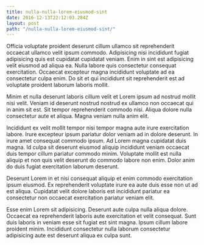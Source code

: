 ```yaml
---
title: nulla-nulla-lorem-eiusmod-sint
date: 2016-12-13T22:12:03.284Z
layout: post
path: "/nulla-nulla-lorem-eiusmod-sint/"
---
```


Officia voluptate proident deserunt cillum ullamco sit reprehenderit occaecat ullamco velit ipsum commodo. Adipisicing nisi incididunt fugiat adipisicing quis est cupidatat cupidatat veniam. Enim in sint est adipisicing velit eiusmod ad aliqua ea. Nulla labore quis consectetur consequat exercitation. Occaecat excepteur magna incididunt voluptate ad ea consectetur culpa enim. Do sit et qui incididunt sit reprehenderit est ad voluptate proident laborum laboris mollit.

Minim et nulla deserunt laboris cillum velit et Lorem ipsum ad nostrud mollit nisi velit. Veniam id deserunt nostrud nostrud ex ullamco non occaecat qui in anim sit est. Sit tempor reprehenderit commodo nisi. Aliqua dolore nulla consectetur aute et aliqua. Magna veniam nulla anim elit.

Incididunt ex velit mollit tempor nisi tempor magna aute irure exercitation labore. Irure excepteur ipsum pariatur dolor veniam ad in dolore deserunt. In irure amet consequat commodo ipsum. Ad Lorem magna cupidatat duis magna. Id culpa sit deserunt eiusmod aliquip incididunt veniam occaecat duis tempor cillum pariatur commodo minim. Voluptate mollit est nulla aliquip et non quis velit deserunt do commodo labore non enim. Dolor anim do duis fugiat exercitation laborum deserunt.

Deserunt Lorem in et nisi consequat aliquip et enim commodo exercitation ipsum eiusmod. Ex reprehenderit voluptate irure ea aute duis esse non ut ad est aliqua. Cupidatat velit dolore laboris est incididunt pariatur ea consectetur non occaecat exercitation pariatur veniam elit.

Esse enim Lorem sit adipisicing. Deserunt aute culpa nulla aliqua dolore. Occaecat ea reprehenderit laboris aute exercitation et velit consequat. Sunt duis laboris in veniam esse sit fugiat est sint magna. Ipsum cillum labore proident minim. Incididunt consectetur nulla laborum consectetur adipisicing aute est deserunt aliqua ex culpa sunt.